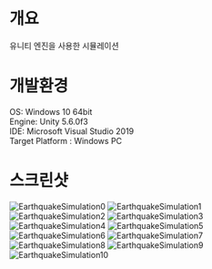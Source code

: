 개요
=============
유니티 엔진을 사용한 시뮬레이션

개발환경
=============
OS: Windows 10 64bit  
Engine: Unity 5.6.0f3  
IDE: Microsoft Visual Studio 2019  
Target Platform : Windows PC  

스크린샷
=============
![EarthquakeSimulation0](https://user-images.githubusercontent.com/21985507/101012860-c328b400-35a6-11eb-9666-aa6e0ecdf73c.png)
![EarthquakeSimulation1](https://user-images.githubusercontent.com/21985507/101012878-ccb21c00-35a6-11eb-8ae5-52c46ddbb686.png)
![EarthquakeSimulation2](https://user-images.githubusercontent.com/21985507/101012911-da67a180-35a6-11eb-93f8-59ce5b736459.png)
![EarthquakeSimulation3](https://user-images.githubusercontent.com/21985507/101012945-e8b5bd80-35a6-11eb-8a59-2d8d0ea84018.png)
![EarthquakeSimulation4](https://user-images.githubusercontent.com/21985507/101012993-f9feca00-35a6-11eb-9df1-a56fac0118ff.png)
![EarthquakeSimulation5](https://user-images.githubusercontent.com/21985507/101013028-097e1300-35a7-11eb-8e04-ea9da1d93026.png)
![EarthquakeSimulation6](https://user-images.githubusercontent.com/21985507/101013098-1e5aa680-35a7-11eb-8d3c-4dd70ff08dcd.png)
![EarthquakeSimulation7](https://user-images.githubusercontent.com/21985507/101013128-2a466880-35a7-11eb-97b1-f704e81a2707.png)
![EarthquakeSimulation8](https://user-images.githubusercontent.com/21985507/101013182-40542900-35a7-11eb-92d6-ddefebfb8da9.png)
![EarthquakeSimulation9](https://user-images.githubusercontent.com/21985507/101013246-5530bc80-35a7-11eb-88fc-1a92fafc652f.png)
![EarthquakeSimulation10](https://user-images.githubusercontent.com/21985507/101013279-65e13280-35a7-11eb-9a2a-1634c8dc029d.png)
